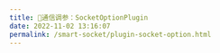 ```yaml
---
title: 🔧通信调参：SocketOptionPlugin
date: 2022-11-02 13:16:07
permalink: /smart-socket/plugin-socket-option.html
---
```

